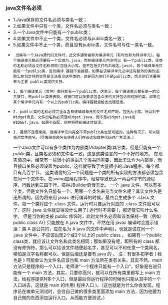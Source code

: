### java文件名必须
* 1.Java保存的文件名必须与类名一致；
* 2.如果文件中只有一个类，文件名必须与类名一致；
* 3.一个Java文件中只能有一个public类；
* 4.如果文件中不止一个类，文件名必须与public类名一致；
* 5.如果文件中不止一个类，而且没有public类，文件名可与任一类名一致。
*      当编写一个Java源代码文件时，此文件通常被称为编译单元（有时也称为转译单元）。每个编译单元都必须要有一个后缀为.java，而在编译单元内测可以 有一个public类，该类的名称必须与文件名称相同(包括大小写，但不包括文件的后缀名.java)。每个编译单元只能有一个public类，否则编译 器就不会接受。如果在该编译单元之中还有额外的类的话，那么在包之外的世界是无法看见这些类的，这是因为他们不是public类，而且他们主要用来为主要 public类提供支持。
*     1. 每个编译单元（文件）都只能有一个public类。这表示，每个编译单元都有单一的公共接口，用public类来表现。该接口可以按要求包含众多的支持包访问权限的类。如果在某个编译单元内有一个以上的public类，编译器就会给出出错信息。
*     2. public类的名称必须完全与含有该编译单元的文件名相匹配，包括大小写。所以对于Widget而言，文件的名称必须是Widget.java，而不是widget.java或WIDGET.java。如果不匹配，同样将得到编译时错误。
*     3. 虽然不是很常用，但编译单元内完全不带public类也是可能的。这种情况下，可以随意对文件命名。（尽管随意命名会使得人们在阅读和维护代码时产生混淆。）
     一个Java文件可以有多个类作为内部类/Adapter类/其它类，但是只能有一个public类，且类名必须和文件名一致。这是这类语言的一个不好的地方。
     在现实情况中，经常有一些很小的类由几个类共同需要，因此无法作为内部类，而且接口关系必须设置为public，这样就导致了大量很小的.Java程序，每个都只有几百字节。
     这类语言的另一个问题是一个类的所有实现的方法都必须包含在同一个文件中。在swing应用程序中，经常导致长达一两百K字节的源程序，行数达到三四千行，搞得JBuilder奇慢无比。
    一个 .java 文件，可以有多个类，但是文件名只能有一个，用哪一个类名来充当文件名呢？其实文件名是无所谓的，因为将来用 javac 进行编译的时候，最终会生成多个 .class 文件，每一个类对应个 .class 文件。运行时只要运行对应的 .class 文件就可以了，这时 .java 文件就显得没什么用了( 运行时不需要 )，那还管它叫什么名字。
    但是当你的类被 public 修饰时，此时文件名必须和该类保持一致（例如 public class A{} 只能放在 A.java 文件中，不然在用 javac 编译时会提示错误：类 A 是公共的，应在名为 A.java 的文件中声明）。也就是说在同一个 .java 文件中，不应该出现2个或2个以上的 public class 。
    如果有一个public class类，就应该让文件名和此类名相同；那如果没有呢，即所有的 class 都没有修饰符，那么可以给该文件随便起名字，甚至可以不和任意一个类同名，哪怕是汉字名称都可以，但是后缀还是要有.java 的  。
    注：有很多初学者 ( 我也是 ) 可能会认为文件名应该也和 main 方法所在类有关系，其实不然。main 方法只是程序的一个入口，老师讲“一个程序只能有一个入口”，好象是在说只能有一个 main 方法，其实，只要你高兴，就可以在所有类里都写上 main 方法，给程序提供N多个入口，但是最后你运行程序的时候也只能从其中的一个入口进去，这就是 main 的作用( 程序入口 )。（这也就是为什么你会发现，程序员在做单元测试时，会往自己做的很多类里面添加 main 方法，因为他要为自己做的东西添加运行入口，从而能方便测试。）
